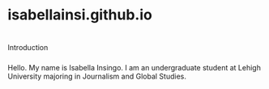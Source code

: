 # isabellainsi.github.io
#
Introduction
###
Hello. My name is Isabella Insingo. I am an undergraduate student at Lehigh University majoring in Journalism and Global Studies. 
